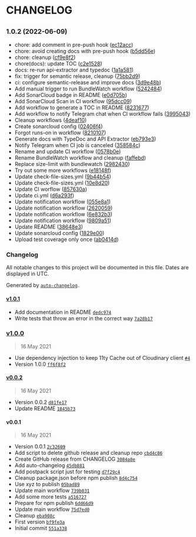 # CHANGELOG

## <small>1.0.2 (2022-06-09)</small>

* chore: add comment in pre-push hook ([ec12acc](https://github.com/jackdbd/eleventy-plugin-embed-cloudinary/commit/ec12acc))
* chore: avoid creating docs with pre-push hook ([b5dd56e](https://github.com/jackdbd/eleventy-plugin-embed-cloudinary/commit/b5dd56e))
* chore: cleanup ([cf9e8f2](https://github.com/jackdbd/eleventy-plugin-embed-cloudinary/commit/cf9e8f2))
* chore(docs): update TOC ([c2e1528](https://github.com/jackdbd/eleventy-plugin-embed-cloudinary/commit/c2e1528))
* docs: re-run api-extractor and typedoc ([1a1a581](https://github.com/jackdbd/eleventy-plugin-embed-cloudinary/commit/1a1a581))
* fix: trigger for semantic release, cleanup ([75bb2d9](https://github.com/jackdbd/eleventy-plugin-embed-cloudinary/commit/75bb2d9))
* ci: configure semantic-release and improve docs ([3d9e48b](https://github.com/jackdbd/eleventy-plugin-embed-cloudinary/commit/3d9e48b))
* Add manual trigger to run BundleWatch workflow ([5242484](https://github.com/jackdbd/eleventy-plugin-embed-cloudinary/commit/5242484))
* Add SonarCloud badge in README ([e0d705b](https://github.com/jackdbd/eleventy-plugin-embed-cloudinary/commit/e0d705b))
* Add SonarCloud Scan in CI workflow ([95dcc09](https://github.com/jackdbd/eleventy-plugin-embed-cloudinary/commit/95dcc09))
* Add workflow to generate a TOC in README ([8231677](https://github.com/jackdbd/eleventy-plugin-embed-cloudinary/commit/8231677))
* Add workflow to notify Telegram chat when CI workflow fails ([3995043](https://github.com/jackdbd/eleventy-plugin-embed-cloudinary/commit/3995043))
* Cleanup workflows ([4deaf10](https://github.com/jackdbd/eleventy-plugin-embed-cloudinary/commit/4deaf10))
* Create sonarcloud config ([02406f4](https://github.com/jackdbd/eleventy-plugin-embed-cloudinary/commit/02406f4))
* Forgot runs-on in workflow ([8210107](https://github.com/jackdbd/eleventy-plugin-embed-cloudinary/commit/8210107))
* Generate docs with TypeDoc and API Extractor ([eb793e3](https://github.com/jackdbd/eleventy-plugin-embed-cloudinary/commit/eb793e3))
* Notify Telegram when CI job is canceled ([358584c](https://github.com/jackdbd/eleventy-plugin-embed-cloudinary/commit/358584c))
* Rename and update CI workflow ([0578b0e](https://github.com/jackdbd/eleventy-plugin-embed-cloudinary/commit/0578b0e))
* Rename BundleWatch workflow and cleanup ([faffebd](https://github.com/jackdbd/eleventy-plugin-embed-cloudinary/commit/faffebd))
* Replace size-limit with bundlewatch ([2982430](https://github.com/jackdbd/eleventy-plugin-embed-cloudinary/commit/2982430))
* Try out some more workflows ([e18148f](https://github.com/jackdbd/eleventy-plugin-embed-cloudinary/commit/e18148f))
* Update check-file-sizes.yml ([9b44b54](https://github.com/jackdbd/eleventy-plugin-embed-cloudinary/commit/9b44b54))
* Update check-file-sizes.yml ([10e8d20](https://github.com/jackdbd/eleventy-plugin-embed-cloudinary/commit/10e8d20))
* Update CI worflow ([857630a](https://github.com/jackdbd/eleventy-plugin-embed-cloudinary/commit/857630a))
* Update ci.yml ([d6a293f](https://github.com/jackdbd/eleventy-plugin-embed-cloudinary/commit/d6a293f))
* Update notification workflow ([055e8a1](https://github.com/jackdbd/eleventy-plugin-embed-cloudinary/commit/055e8a1))
* Update notification workflow ([2620059](https://github.com/jackdbd/eleventy-plugin-embed-cloudinary/commit/2620059))
* Update notification workflow ([6e832b3](https://github.com/jackdbd/eleventy-plugin-embed-cloudinary/commit/6e832b3))
* Update notification workflow ([9809a51](https://github.com/jackdbd/eleventy-plugin-embed-cloudinary/commit/9809a51))
* Update README ([38648e3](https://github.com/jackdbd/eleventy-plugin-embed-cloudinary/commit/38648e3))
* Update sonarcloud config ([1829e00](https://github.com/jackdbd/eleventy-plugin-embed-cloudinary/commit/1829e00))
* Upload test coverage only once ([ab0414d](https://github.com/jackdbd/eleventy-plugin-embed-cloudinary/commit/ab0414d))

### Changelog

All notable changes to this project will be documented in this file. Dates are displayed in UTC.

Generated by [`auto-changelog`](https://github.com/CookPete/auto-changelog).

#### [v1.0.1](https://github.com/jackdbd/eleventy-plugin-embed-cloudinary/compare/v1.0.0...v1.0.1)

- Add documentation in README [`dedc974`](https://github.com/jackdbd/eleventy-plugin-embed-cloudinary/commit/dedc97452449e1d07fb50633b06f6bfbbb99df30)
- Write tests that throw an error in the correct way [`7a28b17`](https://github.com/jackdbd/eleventy-plugin-embed-cloudinary/commit/7a28b17865cd845816fa111af0e643a8b7ed5b80)

### [v1.0.0](https://github.com/jackdbd/eleventy-plugin-embed-cloudinary/compare/v0.0.2...v1.0.0)

> 16 May 2021

- Use dependency injection to keep 11ty Cache out of Cloudinary client [`#4`](https://github.com/jackdbd/eleventy-plugin-embed-cloudinary/issues/4)
- Version 1.0.0 [`ff6f8f2`](https://github.com/jackdbd/eleventy-plugin-embed-cloudinary/commit/ff6f8f29010b92321077ec0c0d067989f22c2bfc)

#### [v0.0.2](https://github.com/jackdbd/eleventy-plugin-embed-cloudinary/compare/v0.0.1...v0.0.2)

> 16 May 2021

- Version 0.0.2 [`d81fe17`](https://github.com/jackdbd/eleventy-plugin-embed-cloudinary/commit/d81fe17f6a9a94e59655424466af303c3bdcb0c1)
- Update README [`1845b73`](https://github.com/jackdbd/eleventy-plugin-embed-cloudinary/commit/1845b73422596ac3fee4cccc484514c2a84d3e4e)

#### v0.0.1

> 16 May 2021

- Version 0.0.1 [`2c32609`](https://github.com/jackdbd/eleventy-plugin-embed-cloudinary/commit/2c326095f4182072ca2b066a20298263dfeb0e2a)
- Add script to delete github release and cleanup repo [`cbd4c86`](https://github.com/jackdbd/eleventy-plugin-embed-cloudinary/commit/cbd4c86b8740d22f42b6d6b78b24514dfb65d2a6)
- Create GitHub release from CHANGELOG [`3084a8e`](https://github.com/jackdbd/eleventy-plugin-embed-cloudinary/commit/3084a8e8d8df42949b727a0b8ee94c7d871c610d)
- Add auto-changelog [`45db881`](https://github.com/jackdbd/eleventy-plugin-embed-cloudinary/commit/45db8819331a08c728a552b8fd7121fb5b4ba6d7)
- Add postpack script just for testing [`d7f29c4`](https://github.com/jackdbd/eleventy-plugin-embed-cloudinary/commit/d7f29c4ed2cd2d48c696e209953246b4b0ed337e)
- Cleanup package.json before npm publish [`8d4c754`](https://github.com/jackdbd/eleventy-plugin-embed-cloudinary/commit/8d4c7548da1f62e73b4661b6fa7b12fa56983f6a)
- Use xyz to publish [`05bad89`](https://github.com/jackdbd/eleventy-plugin-embed-cloudinary/commit/05bad89ae44c677bc6a36835dc077eabaf53c9c7)
- Update main workflow [`739b031`](https://github.com/jackdbd/eleventy-plugin-embed-cloudinary/commit/739b0318298d92bae8d1e9119788fffe6854d445)
- Add some more tests [`a516727`](https://github.com/jackdbd/eleventy-plugin-embed-cloudinary/commit/a516727cc0f13252999fcc0f8bc8ba239f30511a)
- Prepare for npm publish [`6dd66d9`](https://github.com/jackdbd/eleventy-plugin-embed-cloudinary/commit/6dd66d92a4c6a5c19d6f7c58597c5df4c2233790)
- Update main workflow [`75d7ed0`](https://github.com/jackdbd/eleventy-plugin-embed-cloudinary/commit/75d7ed0598964a44c188f5df8fd0300bd054fde5)
- Cleanup [`eba908c`](https://github.com/jackdbd/eleventy-plugin-embed-cloudinary/commit/eba908c6c2a357284bab34efff6981fa08b45404)
- First version [`bf9fe3a`](https://github.com/jackdbd/eleventy-plugin-embed-cloudinary/commit/bf9fe3a77938fd1c9409458c06dcef4fd3b364b3)
- Initial commit [`551a338`](https://github.com/jackdbd/eleventy-plugin-embed-cloudinary/commit/551a3386d87bfd741dbbebec8da35c7d94f488be)
